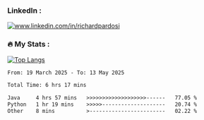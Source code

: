 

<h3>LinkedIn :</h3>
<div id="badges">
  <a href="https://www.linkedin.com/in/richardpardosi/">
    <img src="https://img.shields.io/badge/LinkedIn-blue?style=for-the-badge&logo=linkedin&logoColor=white" alt="www.linkedin.com/in/richardpardosi"/>
  </a>
</div>

### :fire: My Stats :
[![Top Langs](https://github-readme-stats.vercel.app/api/top-langs/?username=RichardPardosi&layout=compact&theme=vision-friendly-dark)](https://github.com/RichardPardosi)



<!--START_SECTION:waka-->

```txt
From: 19 March 2025 - To: 13 May 2025

Total Time: 6 hrs 17 mins

Java     4 hrs 57 mins   >>>>>>>>>>>>>>>>>>>------   77.05 %
Python   1 hr 19 mins    >>>>>--------------------   20.74 %
Other    8 mins          >------------------------   02.22 %
```

<!--END_SECTION:waka-->